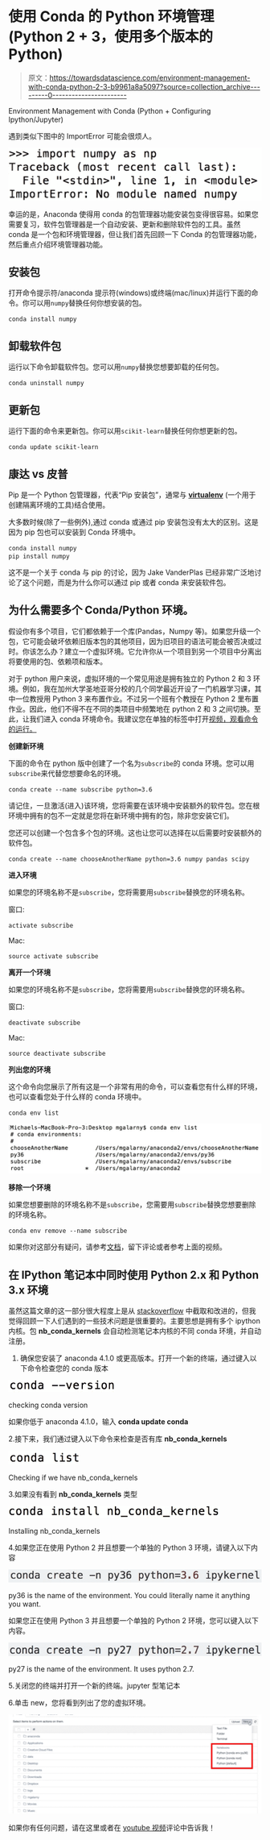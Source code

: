 # 使用 Conda 的 Python 环境管理(Python 2 + 3，使用多个版本的 Python)

> 原文：<https://towardsdatascience.com/environment-management-with-conda-python-2-3-b9961a8a5097?source=collection_archive---------0----------------------->

Environment Management with Conda (Python + Configuring Ipython/Jupyter)

遇到类似下图中的 ImportError 可能会很烦人。

![](img/2aa34aa9bf2df9ef3d4679e396c0ffb2.png)

幸运的是，Anaconda 使得用 conda 的包管理器功能安装包变得很容易。如果您需要复习，软件包管理器是一个自动安装、更新和删除软件包的工具。虽然 conda 是一个包和环境管理器，但让我们首先回顾一下 Conda 的包管理器功能，然后重点介绍环境管理器功能。

## **安装包**

打开命令提示符/anaconda 提示符(windows)或终端(mac/linux)并运行下面的命令。你可以用`numpy`替换任何你想安装的包。

```
conda install numpy
```

## 卸载软件包

运行以下命令卸载软件包。您可以用`numpy`替换您想要卸载的任何包。

```
conda uninstall numpy
```

## 更新包

运行下面的命令来更新包。你可以用`scikit-learn`替换任何你想更新的包。

```
conda update scikit-learn
```

## 康达 vs 皮普

Pip 是一个 Python 包管理器，代表“Pip 安装包”，通常与 [**virtualenv**](https://virtualenv.pypa.io/en/stable/) (一个用于创建隔离环境的工具)结合使用。

大多数时候(除了一些例外),通过 conda 或通过 pip 安装包没有太大的区别。这是因为 pip 包也可以安装到 Conda 环境中。

```
conda install numpy
pip install numpy
```

这不是一个关于 conda 与 pip 的讨论，因为 Jake VanderPlas 已经非常广泛地讨论了这个问题，而是为什么你可以通过 pip 或者 conda 来安装软件包。

## 为什么需要多个 Conda/Python 环境。

假设你有多个项目，它们都依赖于一个库(Pandas，Numpy 等)。如果您升级一个包，它可能会破坏依赖旧版本包的其他项目，因为旧项目的语法可能会被否决或过时。你该怎么办？建立一个虚拟环境。它允许你从一个项目到另一个项目中分离出将要使用的包、依赖项和版本。

对于 python 用户来说，虚拟环境的一个常见用途是拥有独立的 Python 2 和 3 环境。例如，我在加州大学圣地亚哥分校的几个同学最近开设了一门机器学习课，其中一位教授用 Python 3 来布置作业。不过另一个班有个教授在 Python 2 里布置作业。因此，他们不得不在不同的类项目中频繁地在 python 2 和 3 之间切换。至此，让我们进入 conda 环境命令。我建议您在单独的标签中打开[视频，观看命令的运行。](https://www.youtube.com/watch?v=rFCBiP9Gkoo)

**创建新环境**

下面的命令在 python 版中创建了一个名为`subscribe`的 conda 环境。您可以用`subscribe`来代替您想要命名的环境。

```
conda create --name subscribe python=3.6
```

请记住，一旦激活(进入)该环境，您将需要在该环境中安装额外的软件包。您在根环境中拥有的包不一定就是您将在新环境中拥有的包，除非您安装它们。

您还可以创建一个包含多个包的环境。这也让您可以选择在以后需要时安装额外的软件包。

```
conda create --name chooseAnotherName python=3.6 numpy pandas scipy
```

**进入环境**

如果您的环境名称不是`subscribe`，您将需要用`subscribe`替换您的环境名称。

窗口:

```
activate subscribe
```

Mac:

```
source activate subscribe
```

**离开一个环境**

如果您的环境名称不是`subscribe`，您将需要用`subscribe`替换您的环境名称。

窗口:

```
deactivate subscribe
```

Mac:

```
source deactivate subscribe
```

**列出您的环境**

这个命令向您展示了所有这是一个非常有用的命令，可以查看您有什么样的环境，也可以查看您处于什么样的 conda 环境中。

```
conda env list
```

![](img/c17b1e892c4924534ef9ee9c74300963.png)

**移除一个环境**

如果您想要删除的环境名称不是`subscribe`，您需要用`subscribe`替换您想要删除的环境名称。

```
conda env remove --name subscribe
```

如果你对这部分有疑问，请参考[文档](https://conda.io/docs/using/envs.html)，留下评论或者参考上面的视频。

## **在 IPython 笔记本中同时使用 Python 2.x 和 Python 3.x 环境**

虽然这篇文章的这一部分很大程度上是从 [stackoverflow](http://stackoverflow.com/questions/30492623/using-both-python-2-x-and-python-3-x-in-ipython-notebook/30492913#30492913) 中截取和改进的，但我觉得回顾一下人们遇到的一些技术问题是很重要的。主要思想是拥有多个 ipython 内核。包 **nb_conda_kernels** 会自动检测笔记本内核的不同 conda 环境，并自动注册。

1.  确保您安装了 anaconda 4.1.0 或更高版本。打开一个新的终端，通过键入以下命令检查您的 conda 版本

![](img/f4d597813def4c3f2e6b34ac5dd38f1d.png)

checking conda version

如果你低于 anaconda 4.1.0，输入 **conda update conda**

2.接下来，我们通过键入以下命令来检查是否有库 **nb_conda_kernels**

![](img/d9fcbba687483e0ea9cc234cd960e9e6.png)

Checking if we have nb_conda_kernels

3.如果没有看到 **nb_conda_kernels** 类型

![](img/5446bd6b77634b241e4c494f26c61947.png)

Installing nb_conda_kernels

4.如果您正在使用 Python 2 并且想要一个单独的 Python 3 环境，请键入以下内容

![](img/7874360cf7a3baef1e043db9b8616044.png)

py36 is the name of the environment. You could literally name it anything you want.

如果您正在使用 Python 3 并且想要一个单独的 Python 2 环境，您可以键入以下内容。

![](img/a308d009e54d712373efd1c59f7d0c66.png)

py27 is the name of the environment. It uses python 2.7.

5.关闭您的终端并打开一个新的终端。jupyter 型笔记本

6.单击 new，您将看到列出了您的虚拟环境。

![](img/5911eb43f2cad3ab246d72a8541de353.png)

如果你有任何问题，请在这里或者在 [youtube 视频](https://www.youtube.com/watch?v=rFCBiP9Gkoo)评论中告诉我！